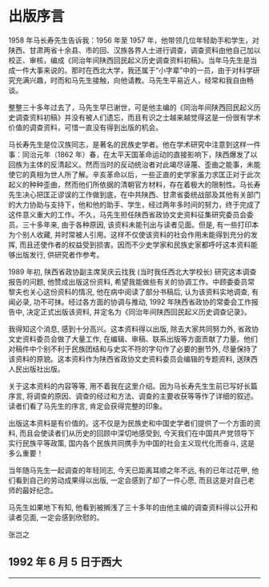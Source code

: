 # 出版序言

1958 年马长寿先生告诉我：1956 年至 1957 年，他带领几位年轻助手和学生，对陕西、甘肃两省十余县、市的回、汉族各界人士进行调查，调查资料由他自己加以校正、审核，编成《同治年间陕西回民起义历史调查资料初稿》。当年马先生是当成一件大事来说的。那时在西北大学，我还属于“小字辈”中的一员，由于对科学研究充满兴趣，时而和马先生接触，向他请教。马先生平易近人，经常和我自由畅谈。

整整三十多年过去了，马先生早已谢世，可是他主编的《同治年间陕西回民起义历史调查资料初稿》并没有被人们遗忘，而且有识之士越来越觉得这是一份很有学术价值的调查资料，可惜一直没有得到出版的机会。

马长寿先生是位汉族同志，是著名的民族史学者。他在学术研究中注意到这样一件事：同治元年（1862 年）春，在太平天国革命运动的直接影响下，陕西爆发了以回族为主体的反清起义。然而当时的反动统治者对此竭尽诬蔑、歪曲之能事，未能使它的真相为世人所了解。辛亥革命以后，一些正直的史学家虽力求匡正对于此次起义的种种歪曲，然而他们所依据的清朝官方材料，存在着极大的限制性。马长寿先生决心把匡正谬误的工作做到底，在中共陕西、甘肃省委统战部及其他有关部门的大力协助与支持下，他和他的助手、学生，经过两年多时间的努力，终于完成了这件意义重大的工作。不久，马先生担任陕西省政协文史资料征集研究委员会委员。三十多年来, 由于各种原因, 该资料未能刊出与读者见面。但是, 有一些打印本为个别人收藏, 并时常被人引用。这样不仅使该资料的社会作用未能得到充分的发挥, 而且还使作者的权益受到损害。因而不少史学家和民族史家都呼吁这本资料能够出版发行, 供研究者作参考。

1989 年初, 陕西省政协副主席吴庆云找我 (当时我任西北大学校长) 研究这本调查报告的问题, 他赞成出版这份资料, 希望我能做些有关的协调工作。中顾委委员常黎夫也关心这份资料的情况, 他在病中阅读了部分书稿后, 认为该资料实地调查, 有闻必录, 功不可抹。经过各方面的协调与推动, 1992 年陕西省政协的常委会工作报告中, 决定正式出版该资料, 并定名为《同治年间陕西回民起义历史调查记录》。

我得知这个消息, 感到十分高兴。这本资料得以出版, 除去大家共同努力外, 省政协文史资料委员会做了大量工作, 在编辑、审稿、联系出版等方面贡献了力量。他们对稿件中个别不利于民族团结和与史实不符的字句作了必要的删节外, 尽量保持了该资料的原貌。这本资料作为陕西省政协文史资料委员会编辑的专题资料, 送陕西人民出版社出版。

关于这本资料的内容等等, 用不着我在这里介绍。因为马长寿先生生前已写好长篇序言, 将调查的原因、调查的经过和方法、调查的主要收获等等作了详细的叙述。读者们看了马先生的序言, 肯定会获得完整的印象。

出版这本资料是有价值的。这不仅是为民族史和中国史学者们提供了一个方面的资料, 而且会使读者们从历史的回顾中深切地感受到, 今天我们在中国共产党领导下实行民族平等政策, 国内各个民族共同携手为中国的社会主义现代化而奋斗, 这是多么重要！

当年随马先生一起调查的年轻同志, 今天已距离耳顺之年不远, 有的已年过花甲, 他们看到自己的劳动成果得以出版, 一定会感到了却了一件心愿, 而且这是对自己老师的最好纪念。

马先生如果地下有知, 他看到被搁浅了三十多年的由他主编的调查资料得以公开和读者见面, 一定会感到欣慰的。

张岂之

1992 年 6 月 5 日于西大
---

---
